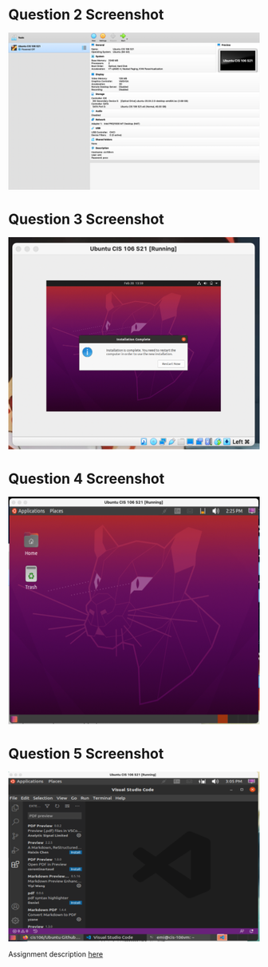 # Question 2 Screenshot

![Question 2 answer](../images/virtualbox1.png)

# Question 3 Screenshot

![Question 3 answer](../images/virtualization2.png)

# Question 4 Screenshot

![Question 4 answer](../images/Question4.png)

# Question 5 Screenshot

![Question 5 answer](../images/Question5.png)

Assignment description [here](https://raw.githubusercontent.com/ra559/cis106/main/labs/lab2.md)
